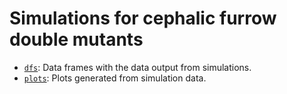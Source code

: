 # Simulations for cephalic furrow double mutants

- [`dfs`](dfs): Data frames with the data output from simulations.
- [`plots`](plots): Plots generated from simulation data.

